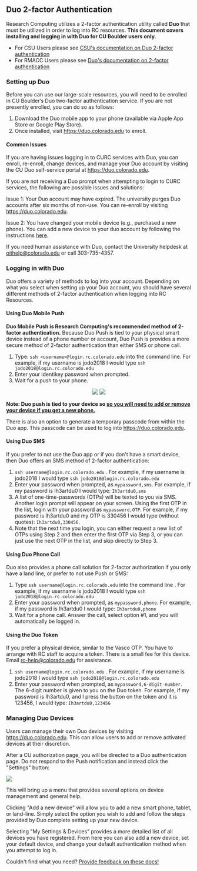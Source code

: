 ## Duo 2-factor Authentication

Research Computing utilizes a 2-factor authentication utility called **Duo** that must be utilized in order to log into RC resources. **This document covers installing and logging in with Duo for CU Boulder users only.**

- For CSU Users please see [CSU's documentation on Duo 2-factor authentication](https://www.acns.colostate.edu/hpc/#remote-login)
- For RMACC Users please see [Duo's documentation on 2-factor authentication](https://guide.duo.com/)

### Setting up Duo

Before you can use our large-scale resources, you will need to be enrolled in CU Boulder’s Duo two-factor authentication 
service. If you are not presently enrolled, you can do so as follows: 

1. Download the Duo mobile app to your phone (available via Apple App Store or Google Play Store).
2. Once installed, visit <a href="https://duo.colorado.edu">https://duo.colorado.edu</a> to enroll. 

#### Common Issues

If you are having issues logging in to CURC services with Duo, you can enroll, re-enroll, change devices, and manage your 
Duo account by visiting the CU Duo self-service portal at <a href="https://duo.colorado.edu">https://duo.colorado.edu</a>.  

If you are not receiving a Duo prompt when attempting to login to CURC services, the following are possible issues and 
solutions: 

Issue 1: Your Duo account may have expired. The university purges Duo accounts after six months of non-use.  You can 
re-enroll by visiting <a href="https://duo.colorado.edu">https://duo.colorado.edu</a>.

Issue 2: You have changed your mobile device (e.g., purchased a new phone). You can add a new device to your duo account by 
following the instructions 
[here](https://curc.readthedocs.io/en/latest/faq.html#i-have-a-new-phone-how-do-i-move-my-duo-onto-it).

If you need human assistance with Duo, contact the University helpdesk at <oithelp@colorado.edu> or call 303-735-4357. 

### Logging in with Duo

Duo offers a variety of methods to log into your account. Depending on what you select when setting up your Duo account, you should have several different methods of 2-factor authentication when logging into RC Resources. 

#### Using Duo Mobile Push

**Duo Mobile Push is Research Computing's recommended method of 2-factor authentication.** Because Duo Push is tied to your physical smart device instead of a phone number or account, Duo Push is provides a more secure method of 2-factor authentication than either SMS or phone call.

1. Type: `ssh <username>@login.rc.colorado.edu` into the command line. For example, if my username is jodo2018 I would type `ssh jodo2018@login.rc.colorado.edu`
2. Enter your identikey password when prompted. 
3. Wait for a push to your phone.  

<p align="middle">
  <img src="https://raw.githubusercontent.com/ResearchComputing/Documentation/dev/duo2factor/duo_app2.png"/>
  <img src="https://raw.githubusercontent.com/ResearchComputing/Documentation/dev/duo2factor/duo_app1.png" /> 
</p>

**Note: Duo push is tied to your device so [so you will need to add or remove your device if you get a new phone.](#managing-duo-devices)**

There is also an option to generate a temporary passcode from within the Duo app. This passcode can be used to log into <a href="https://duo.colorado.edu">https://duo.colorado.edu</a>.

#### Using Duo SMS

If you prefer to not use the Duo app or if you don't have a smart device, then Duo offers an SMS method of 2-factor authentication:

1. `ssh username@login.rc.colorado.edu` . For example, if my username is jodo2018 I would type `ssh jodo2018@login.rc.colorado.edu`
2. Enter your password when prompted, as `mypassword,sms`. For example, if my password is Ih3artdu0 I would type: `Ih3artdu0,sms`
3. A list of one-time-passwords (OTPs) will be texted to you via SMS. Another login prompt will appear on your screen. Using the first OTP in the list, login with your password as `mypassword,OTP`. For example, if my password is Ih3artdu0 and my OTP is 330456 I would type (without quotes): `Ih3artdu0,330456`.
4. Note that the next time you login, you can either request a new list of OTPs using Step 2 and then enter the first OTP via Step 3, or you can just use the next OTP in the list, and skip directly to Step 3.

#### Using Duo Phone Call

Duo also provides a phone call solution for 2-factor authorization if you only have a land line, or prefer to not use Push or SMS:

1. Type `ssh username@login.rc.colorado.edu` into the command line . For example, if my username is jodo2018 I would type `ssh jodo2018@login.rc.colorado.edu`
2. Enter your password when prompted, as `mypassword,phone`. For example, if my password is Ih3artdu0 I would type: `Ih3artdu0,phone`
3. Wait for a phone call. Answer the call, select option #1, and you will automatically be logged in.

#### Using the Duo Token

If you prefer a physical device, similar to the Vasco OTP.  You have to arrange with RC staff to acquire a token. There is a small fee for this device.  Email rc-help@colorado.edu for assistance.

1. `ssh username@login.rc.colorado.edu` . For example, if my username is jodo2018 I would type `ssh jodo2018@login.rc.colorado.edu`
2. Enter your password when prompted, as `mypassword,6-digit-number`. The 6-digit number is given to you on the Duo token.  For example, if my password is Ih3artdu0, and I press the button on the token and it is 123456, I would type: `Ih3artdu0,123456` 

### Managing Duo Devices

Users can manage their own Duo devices by visiting <a href="https://duo.colorado.edu">https://duo.colorado.edu</a>. This can allow users to add or remove activated devices at their discretion.

After a CU authorization page, you will be directed to a Duo authentication page. Do not respond to the Push notification and instead click the "Settings" button: 

![](https://raw.githubusercontent.com/ResearchComputing/Documentation/master/FAQ/duo-management1edit.png)

This will bring up a menu that provides several options on device management and general help. 

Clicking "Add a new device" will allow you to add a new smart phone, tablet, or land-line. Simply select the option you wish to add and follow the steps provided by Duo complete setting up your new device. 

Selecting "My Settings & Devices" provides a more detailed list of all devices you have registered. From here you can also add a new device, set your default device, and change your default authentication method when you attempt to log in.

Couldn't find what you need? [Provide feedback on these docs!](https://forms.gle/bSQEeFrdvyeQWPtW9)
